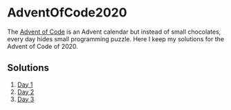 # AdventOfCode2020

The [Advent of Code](https://adventofcode.com/) is an Advent calendar but instead of small chocolates, every day hides small programming puzzle. 
Here I keep my solutions for the Advent of Code of 2020.

## Solutions
 1. [Day 1](Day1/Day1.java)
 2. [Day 2](Day2/Day2.java)
 3. [Day 3](Day3/Day3.java)
 
